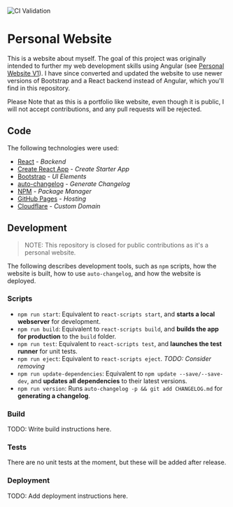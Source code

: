 ![CI Validation](https://github.com/jayasimha3/PersonalWebsiteV2/actions/workflows/ci-validation/badge.svg?branch=feature-1)

# Personal Website

This is a website about myself. The goal of this project was originally intended to further my web development skills using Angular (see [Personal Website V1](https://github.com/jayasimha3/PersonalWebsite)). I have since converted and updated the website to use newer versions of Bootstrap and a React backend instead of Angular, which you'll find in this repository.

Please Note that as this is a portfolio like website, even though it is public, I will not accept contributions, and any pull requests will be rejected.

## Code

The following technologies were used:

- [React](https://github.com/facebook/react) - *Backend*
- [Create React App](https://github.com/facebook/create-react-app) - *Create Starter App*
- [Bootstrap](https://github.com/twbs) - *UI Elements*
- [auto-changelog](https://github.com/CookPete/auto-changelog) - *Generate Changelog*
- [NPM](https://github.com/npm) - *Package Manager*
- [GitHub Pages](https://pages.github.com/) - *Hosting*
- [Cloudflare](https://www.cloudflare.com/) - *Custom Domain*

## Development

> NOTE: This repository is closed for public contributions as it's a personal website.

The following describes development tools, such as `npm` scripts, how the website is built, how to use `auto-changelog`, and how the website is deployed.

### Scripts

- `npm run start`: Equivalent to `react-scripts start`, and **starts a local webserver** for development.
- `npm run build`: Equivalent to `react-scripts build`, and **builds the app for production** to the `build` folder.
- `npm run test`: Equivalent to `react-scripts test`, and **launches the test runner** for unit tests.
- `npm run eject`: Equivalent to `react-scripts eject`. *TODO: Consider removing*
- `npm run update-dependencies`: Equivalent to `npm update --save/--save-dev`, and **updates all dependencies** to their latest versions.
- `npm run version`: Runs `auto-changelog -p && git add CHANGELOG.md` for **generating a changelog**.

### Build

TODO: Write build instructions here.

### Tests

There are no unit tests at the moment, but these will be added after release.

### Deployment

TODO: Add deployment instructions here.